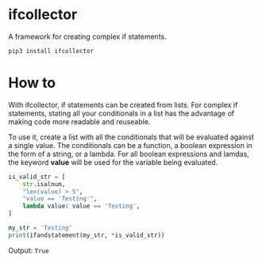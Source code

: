 # ifcollector
A framework for creating complex if statements.

```python
pip3 install ifcollector
```

# How to

With ifcollector, if statements can be created from lists. For complex if statements,
stating all your conditionals in a list has the advantage of making code more
readable and reuseable.

To use it, create a list with all the conditionals that will be evaluated against a single value.
The conditionals can be a function, a boolean expression in the form of a string, or a lambda.
For all boolean expressions and lamdas, the keyword __value__ will be used for the variable being
evaluated.

```python
is_valid_str = [
    str.isalnum,
    "len(value) > 5",
    "value == 'Testing'",
    lambda value: value == 'Testing',
]

my_str = 'Testing'
print(ifandstatement(my_str, *is_valid_str))
```
Output:
```True```
